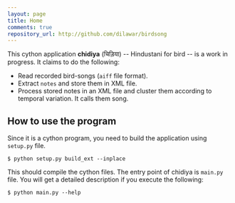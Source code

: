 ```yaml
---
layout: page
title: Home
comments: true
repository_url: http://github.com/dilawar/birdsong
---
```


This cython application __chidiya__ (चिड़िया) -- Hindustani for bird -- is a work in
progress. It claims to do the following:

- Read recorded bird-songs (`aiff` file format). 
- Extract `notes` and store them in XML file.
- Process stored notes in an XML file and cluster them according to temporal
  variation. It calls them song.


## How to use the program 

Since it is a cython program, you need to build the application using `setup.py`
file.

    $ python setup.py build_ext --inplace

This should compile the cython files. The entry point of chidiya is `main.py`
file. You will get a detailed description if you execute the following:

    $ python main.py --help


